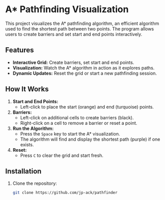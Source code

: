 # A* Pathfinding Visualization

This project visualizes the A* pathfinding algorithm, an efficient algorithm used to find the shortest path between two points. The program allows users to create barriers and set start and end points interactively.

## Features
- **Interactive Grid:** Create barriers, set start and end points.
- **Visualization:** Watch the A* algorithm in action as it explores paths.
- **Dynamic Updates:** Reset the grid or start a new pathfinding session.

## How It Works
1. **Start and End Points:**
   - Left-click to place the start (orange) and end (turquoise) points.
2. **Barriers:**
   - Left-click on additional cells to create barriers (black).
   - Right-click on a cell to remove a barrier or reset a point.
3. **Run the Algorithm:**
   - Press the `Space` key to start the A* visualization.
   - The algorithm will find and display the shortest path (purple) if one exists.
4. **Reset:**
   - Press `C` to clear the grid and start fresh.

## Installation
1. Clone the repository:
   ```bash
   git clone https://github.com/jp-ack/pathfinder
